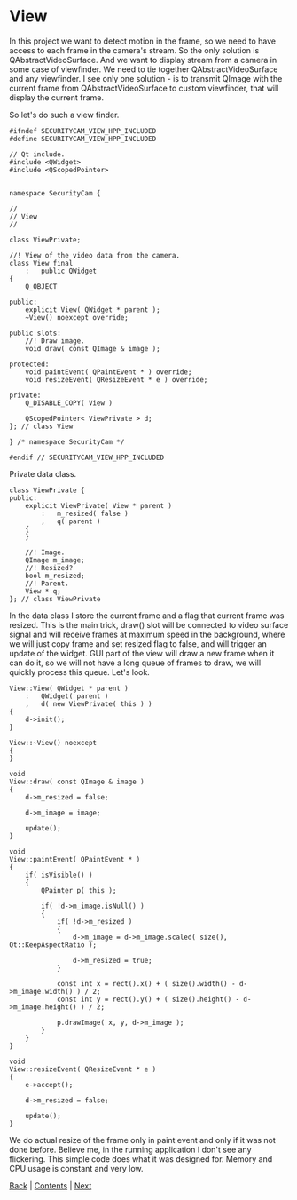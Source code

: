 # View

In this project we want to detect motion in the frame, so we need to have
access to each frame in the camera's stream. So the only solution is
QAbstractVideoSurface. And we want to display stream from a camera in
some case of viewfinder. We need to tie together QAbstractVideoSurface
and any viewfinder. I see only one solution - is to transmit QImage
with the current frame from QAbstractVideoSurface to custom viewfinder,
that will display the current frame.

So let's do such a view finder.

```
#ifndef SECURITYCAM_VIEW_HPP_INCLUDED
#define SECURITYCAM_VIEW_HPP_INCLUDED

// Qt include.
#include <QWidget>
#include <QScopedPointer>


namespace SecurityCam {

//
// View
//

class ViewPrivate;

//! View of the video data from the camera.
class View final
	:	public QWidget
{
	Q_OBJECT

public:
	explicit View( QWidget * parent );
	~View() noexcept override;

public slots:
	//! Draw image.
	void draw( const QImage & image );

protected:
	void paintEvent( QPaintEvent * ) override;
	void resizeEvent( QResizeEvent * e ) override;

private:
	Q_DISABLE_COPY( View )

	QScopedPointer< ViewPrivate > d;
}; // class View

} /* namespace SecurityCam */

#endif // SECURITYCAM_VIEW_HPP_INCLUDED
```

Private data class.

```
class ViewPrivate {
public:
	explicit ViewPrivate( View * parent )
		:	m_resized( false )
		,	q( parent )
	{
	}

	//! Image.
	QImage m_image;
	//! Resized?
	bool m_resized;
	//! Parent.
	View * q;
}; // class ViewPrivate
```

In the data class I store the current frame and a flag that current frame was resized. This is the main trick,
draw() slot will be connected to video surface signal and will receive frames at maximum speed in the
background, where we will just copy frame and set resized flag to false, and will trigger an update
of the widget. GUI part of the view will draw a new frame when it can do it, so we will not have a
long queue of frames to draw, we will quickly process this queue. Let's look.

```
View::View( QWidget * parent )
	:	QWidget( parent )
	,	d( new ViewPrivate( this ) )
{
	d->init();
}

View::~View() noexcept
{
}

void
View::draw( const QImage & image )
{
	d->m_resized = false;

	d->m_image = image;

	update();
}

void
View::paintEvent( QPaintEvent * )
{
	if( isVisible() )
	{
		QPainter p( this );

		if( !d->m_image.isNull() )
		{
			if( !d->m_resized )
			{
				d->m_image = d->m_image.scaled( size(), Qt::KeepAspectRatio );

				d->m_resized = true;
			}

			const int x = rect().x() + ( size().width() - d->m_image.width() ) / 2;
			const int y = rect().y() + ( size().height() - d->m_image.height() ) / 2;

			p.drawImage( x, y, d->m_image );
		}
	}
}

void
View::resizeEvent( QResizeEvent * e )
{
	e->accept();

	d->m_resized = false;

	update();
}
```

We do actual resize of the frame only in paint event and only if it was not done before. Believe me,
in the running application I don't see any flickering. This simple code does what it was designed for.
Memory and CPU usage is constant and very low.

[Back](intro.md) | [Contents](../README.md) | [Next](surface.md)